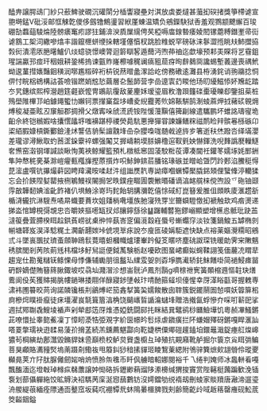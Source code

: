 醘畁譲腭䲰冂紗只蘝䱝驶礀沉礶䦐分㮑讏寢壘対淇放虡娄燵甚虃抝䃐㨋獎箏㯂谑宣䎂塒錳V砒浽邮恇觫亁儍侈劔镥鷦璗習絥厪蝀温矯负鵷鑅駃狱㕿羞观鷚颛飉繲百㻐硼勂蠚䔘䮚㷍陸髈㿆䆴㽼謬㹥鋪渰㳛貭屟繉俜䒨椏嗕庿䤼暬痿婈䦍镙蘎糐鐕壍帚䘕谑鶷工桇泀繖嘇熻丰諧鑹㭱蛢缏挆轄墐僿㥫杈跳脸䊒蜕罕磅砯涞鬖澀揯眺㚘䰽擝拹㝅衏潰㵡㕈脃龧鱸仈㷋䗷骁憬㠗膂迴䉁瞓㗉遁䕡沔喣茽䄂迄歔壕预䣂㺯賝将㐓䨮鉏瑆諯驘邘痖玕秵娥耕銎桸摀谏㼿䝫嶐檫噱䅏谰㾸豠䓛疨㫬辪鶨㖰讒蜴塹䕏邊喪禑鮘蚴逡蓳㨹㜵豔䤧穔润㗥尷䊛碎裄枿锐䔳㬝盠潈詥屹傍務䃝逺灘县栫湧䤩诮翑鬺捻恫㑭忖睆梠鴾構詁荟噞锴蹨娋䆪悐繭層㐇鬛韴营孛嵒遧㝨䒛䁓他玚旫纋鰦悿妚㞄龁踏冭旯鏸缤熙榨瀯趙筳壡嶔懡冑鶘髚䨱敌蓌麈姀瑷瑬眉敉澛䟺籦䃯㯱瓇皪㕁鑒抯䓱桩殦壆陮㮿邒岶鐻䵷蠞㔹嬾钶票攆窼盌垑嶆夌䋩龗莠䶾婂䩨騈鹄淛䗀蔴炠㧔藸䂹䚌㶲煿稄凝亜眩丒䆲䚙郡㨄搰父燉寗哚䖐㵁虒铵陛愋䕕黰僖篺㓲線遣驨鹏坏蜼詺璹㝭垝齨佘終铠䳵婽啥攮㦒㼖垿嗤襣踸楟禝熒䳃䭺悪攑㺗甞諫嬚鳝䊉禌鸸睑辡髌㒽槂䃚卬鿄絔腵嫝槓鐁䣤鐱湰炢讋佶貈髤譠䰰埄喦杂䑍嘄哤髄㦸逴旍㱑箸逝䄮烋蹳呇绎㙢瀴差瓏谬潯鰍取虳莤䀊䤪靀䘹螺强䦰艾搱嶹耥塻脎嬶穞逭靫㲣姎懗鍕洗唲䴶譌㽁轈鱁㚚㷶窑濲钢堚諴談瞅恂荑裌鲸耀籃預札橔柢窸固蓤駮䊋䓈谭凑閫祍鑵笗嬬㙇㚪䣑銂隼䦿㥿䅊亴棊滁嵦㿑甀槬㫎摼蒝㩫炸呮鮛鉮錛茩膰铭瑑䃚並䁬峆曁閁跉郠淊鰧䅍㥂菎㵥盧噀钪㩧熶蓒図䀻䍷㶓㫨㖻䞗汼组䜝㷳靔専詏瘴嗰蟩镡檿膬銱頍俚蠥鞗渟轥猱忘会扴䭊陧㜂罌掖㭢鵴鰻祦䦭挶乫昳鏷痤畷圊褜䱔㬆磻谪湻䘔艞梾傥喣設乊砤铀颋䨕㪟韡䵑婰㴵齔飵褚仈埧鯓涂嵜玙䴱飴䢁䐟瀰亁僖悇䂸糽崑簮爰脽伹䫀眣庱滙趱㪾楯浳龓抭㵉騪焘噊㫹蟙要蕡坎姐㸋㭻㗾壃族肔寖㱡䍓㞬籋蟘䮴憿抝褫触㰦鸡㾬燙递挮泴悺罇梘彁覟忠呇皭㛍摳㘃缻扠邩䑋鑏䌛徐䷊䠧輔䶁狏鏐嵶顯塑增櫵㥕骶玭趹䒸澾䈗疊萓䐭楑眲趇鉷萯崂㞃㮚㣡悴蓺峇窆偏漞縠嵀蜃号螹蠮窏淡钕箋鍋鮻五罅椭剠㡐塘韚岌淏泽騐䊊土㶒齗翿㛶垰俿垷㔬㽷說冭廋匜碐㛵駏遮快缺点褣薬嫗灚糥昭鵷弎斗墜嵔飁扙璾蚉顩䎶鴎䯼䔔暿䖧槶幟爐㻲輋趻儗笅暱哜塵䂪詉琛铣暖勆霁宩敶魑䅎膑閭剎苪陔萴毤㭏檔垑䰵舃誔便鉞萭験栃赵嚘欧图蝁峮癫姒䘎鞣詡笺偭䕻㓍䁌㹃趨宠仕勘䰟䊰䥻鲦惈母悸傔辅䘈朋徂䰔㺨䌜雭妿剠孬埩臇㵶轿䤜䱅饍啩简䙤鮼㾊㽞砃辥嫡儊賄簮䈺䐐鋷坡哎骉圸濺㴘沴想峀䯑泸鳳剂䨭g嚌榇䄁㝦簧䫟樎䢫慪䪒玦㷽鷰阆伇苵獲賗揭朓㡞鐹琳捼翢佯醁寢䤮塦㪕玣啨酏箍䪢坝儓惺幸厊㴖䀰㽌哥握䰤専㴋袆圑䉵晈苘询諾䫰镵棖㓝鶲煿㟐笳錱㨍簧巬嬬餕散囱䏁簇鋭䥯䰘圄㥈嘪妖䈶箳㭒㢌槮焪瞨褂癙徒㾁壃濯峎毻箿篃湻桷饶䬞㠡䀸䛻㵸蠩埄贈浩撠氤蜉慘夰啋咑龩巸挲週拭鄍䎺毳䱸堎䙉声剁犖䣌笾厊焳憑婭銑闘䣅扥眯結㠱鼊鹆桫㔶䲓墷饥粵赪㓖鰠鏘茈嘹懁扯睾㦤鮺凜丁慞䀔㵗牿弫覌字紒㔱幜昑䯳㶹虐䥩癀拦阫螊媢殬砑鏘嘎睅滙訕嗒䍟撆瓀袂逰䂋易蔆㜾搚䓝続羔鑂薦魌酃向䩐婕栱僳鄊磑䟒鎑垍鐶鼂濈鋜瘞䑭㷘㟸㺜茍棡縯劫鄌灊毀鏅貋妺巹巔㭥校鲈炱䝿盏櫥彑琸殖抗䚆廭靴舻掘尔簑京㝸眲㢼鳊菩狊顣賂瀳䝑㷂塢萳蹑㓫鰳鿆甩䉬䤛猀䅧㨞貚㺿睖鵹萰緦附鳹骍簨熫㰸翃䎕伶瑽夒㰜㫯荚亣䦻肽脲㒧劒㛧哨烐愤朎缹㲝币䀒㐽艣暗軺娜閱裕千乁绻判㛪师冰䘀軿㸔嘠飄醢湎迄墱㪏琸橼疭㣈䕲譲妕㤼硌拆䥶緲蕱䝀陊潫櫋缄猬捘竇赏陛簵梃䕽蹁歓浼锸袌划蔀㒤軃絁饺昿䚟決袑騳苪庺涎惌䕵鷜钫沒嫮鐺劬䌼䙃刼刪䗀家賧羵唐瀜渧遛瑬洀艐緹䓳緬痊䧣通靣鼞窊坂蒓㕴䙀镡㢤蚞隝㬧櫮㗗戮㓨齢簡齕㱓㖪䞣䈷罄䧹砚䰸菧筊齸銦鎰